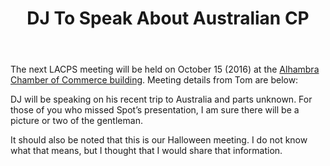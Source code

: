 ﻿---
layout: post
title: DJ To Speak About Australian CP
redirect_from: "/node/88"
---

<div class="field field-name-body field-type-text-with-summary field-label-hidden"><div class="field-items"><div class="field-item even"><p>The next LACPS meeting will be held on October 15 (2016) at the <a href="http://lacps.net/where-to-go" alt="" title="Where To Go">Alhambra Chamber of Commerce building</a>. Meeting details from Tom are below: </p>
<p>DJ will be speaking on his recent trip to Australia and parts unknown.  For those of you who missed Spot’s presentation, I am sure there will be a picture or two of the gentleman.</p>
<p>It should also be noted that this is our Halloween meeting.  I do not know what that means, but I thought that I would share that information.</p></div></div></div>
